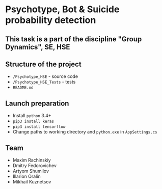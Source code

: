 # Psychotype, Bot & Suicide probability detection

## This task is a part of the discipline "Group Dynamics", SE, HSE

## Structure of the project
- `/Psychotype_HSE` - source code
- `/Psychotype_HSE_Tests` - tests
- `README.md`

## Launch preparation
- Install `python` 3.4+
- `pip3 install keras`
- `pip3 install tensorflow`
- Change paths to working directory and `python.exe` in `AppSettings.cs`

## Team
- Maxim Rachinskiy
- Dmitry Fedorovichev
- Artyom Shumilov
- Illarion Oralin
- Mikhail Kuznetsov
